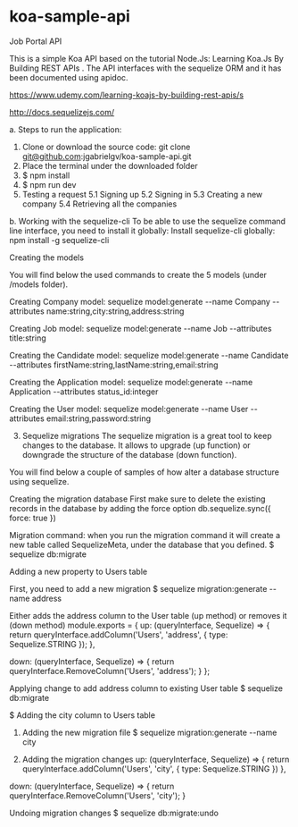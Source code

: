 # koa-sample-api
Job Portal API

This is a simple Koa API based on the tutorial <url>Node.Js: Learning Koa.Js By Building REST APIs <url>.
The API interfaces with the <url>sequelize<url> ORM and it has been documented using <url>apidoc<url>.

https://www.udemy.com/learning-koajs-by-building-rest-apis/s

http://docs.sequelizejs.com/

a. Steps to run the application:
1. Clone or download the source code: git clone git@github.com:jgabrielgv/koa-sample-api.git
2. Place the terminal under the downloaded folder
3. $ npm install
4. $ npm run dev
5. Testing a request
5.1 Signing up
5.2 Signing in
5.3 Creating a new company
5.4 Retrieving all the companies

b. Working with the sequelize-cli
To be able to use the sequelize command line interface, you need to install it globally:
Install sequelize-cli globally: npm install -g sequelize-cli

Creating the models

You will find below the used commands to create the 5 models (under <link>/models<link> folder).

Creating Company model:
sequelize model:generate --name Company --attributes name:string,city:string,address:string

Creating Job model:
sequelize model:generate --name Job --attributes title:string

Creating the Candidate model:
sequelize model:generate --name Candidate --attributes firstName:string,lastName:string,email:string

Creating the Application model:
sequelize model:generate --name Application --attributes status_id:integer

Creating the User model:
sequelize model:generate --name User --attributes email:string,password:string

3. Sequelize migrations
The sequelize migration is a great tool to keep changes to the database. It allows to upgrade (up function) or downgrade the structure of the database (down function).

You will find below a couple of samples of how alter a database structure using sequelize.

Creating the migration database
First make sure to delete the existing records in the database by adding the force option
db.sequelize.sync({ force: true })

Migration command: when you run the migration command it will create a new table called  SequelizeMeta, under the database that you defined.
$ sequelize db:migrate

Adding a new property to Users table

First, you need to add a new migration
$ sequelize migration:generate --name address

Either adds the address column to the User table (up method) or removes it (down method)
module.exports = {
  up: (queryInterface, Sequelize) => {
      return queryInterface.addColumn('Users', 'address', {
        type: Sequelize.STRING
      });
  },

  down: (queryInterface, Sequelize) => {
    return queryInterface.RemoveColumn('Users', 'address');
  }
};

Applying change to add address column to existing User table
$ sequelize db:migrate

$ Adding the city column to Users table

1. Adding the new migration file
$ sequelize migration:generate --name city

2. Adding the migration changes
up: (queryInterface, Sequelize) => {
    return queryInterface.addColumn('Users', 'city', {
      type: Sequelize.STRING
    })
  },

  down: (queryInterface, Sequelize) => {
    return queryInterface.RemoveColumn('Users', 'city');
  }

Undoing migration changes
$ sequelize db:migrate:undo